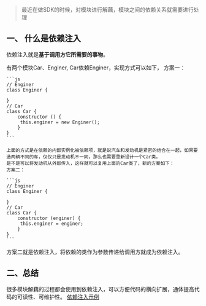 
> 最近在做SDK的时候，对模块进行解藕，模块之间的依赖关系就需要进行处理
## 一、 什么是依赖注入
   依赖注入就是**基于调用方它所需要的事物**。
   
   有两个模块Car、Enginer, Car依赖Enginer，实现方式可以如下，
    方案一：
    
    ```js
    // Enginer
    class Enginer {

    }
    // Car
    class Car {
        constructor () {
         this.enginer = new Enginer();   
        }
    }
    ```
    
    上面的方式是在依赖的内部实例化被依赖项，就是说汽车和发动机是紧密的结合在一起，如果要造两辆不同的车，仅仅只是发动机不一同，那么也需要重新设计一个Car类。
    是不是可以将发动机从外部传入，这样就可以复用上面的Car类了，新的方案如下：
    方案二：
    
    ```js
    // Enginer
    class Enginer {

    }
    // Car
    class Car {
        constructor (enginer) {
         this.enginer = enginer;   
        }
    }
    ```
    
   方案二就是依赖注入，将依赖的类作为参数传递给调用方就成为依赖注入。

## 二、总结
   很多模块解藕的过程都会使用到依赖注入，可以方便代码的横向扩展，通体提高代码的可读性、可维护性。
[依赖注入示例](https://github.com/abelce/blogs/tree/master/%E8%AE%BE%E8%AE%A1%E6%A8%A1%E5%BC%8F/%E4%BE%9D%E8%B5%96%E6%B3%A8%E5%85%A5/code)

